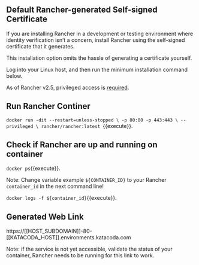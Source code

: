 ## Default Rancher-generated Self-signed Certificate

If you are installing Rancher in a development or testing environment where identity verification isn’t a concern, 
install Rancher using the self-signed certificate that it generates. 

This installation option omits the hassle of generating a certificate yourself.

Log into your Linux host, and then run the minimum installation command below.

As of Rancher v2.5, privileged access is [required](https://rancher.com/docs/rancher/v2.5/en/installation/other-installation-methods/single-node-docker/#privileged-access-for-rancher-v2-5).

## Run Rancher Continer

`docker run -dit --restart=unless-stopped \
  -p 80:80 -p 443:443 \
  --privileged \
  rancher/rancher:latest
`{{execute}}.

## Check if Rancher are up and running on container

`docker ps`{{execute}}.

Note: Change variable example `${CONTAINER_ID}` to your Rancher `container_id` in the next command line!

`docker logs -f ${container_id}`{{execute}}.

## Generated Web Link

https://[[HOST_SUBDOMAIN]]-80-[[KATACODA_HOST]].environments.katacoda.com

Note: if the service is not yet accessible, validate the status of your container,
Rancher needs to be running for this link to work.
